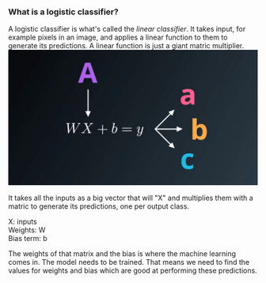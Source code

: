 ### What is a logistic classifier?

A logistic classifier is what's called the *linear classifier*. It takes input, for example pixels in an image, and applies a linear function to them to generate its predictions. A linear function is just a giant matric multiplier. 
![classifier](https://github.com/Rafael805/blueprint/blob/master/ML/logistic-classifier.png)

It takes all the inputs as a big vector that will "X" and multiplies them with a matric to generate its predictions, one per output class.  

X: inputs  
Weights: W  
Bias term: b  

The weights of that matrix and the bias is where the machine learning comes in. The model needs to be trained. That means we need to find the values for weights and bias which are good at performing these predictions.


